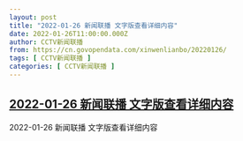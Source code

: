 ```yaml
---
layout: post
title: "2022-01-26 新闻联播 文字版查看详细内容"
date: 2022-01-26T11:00:00.000Z
author: CCTV新闻联播
from: https://cn.govopendata.com/xinwenlianbo/20220126/
tags: [ CCTV新闻联播 ]
categories: [ CCTV新闻联播 ]
---
```

<!--1643194800000-->
[2022-01-26 新闻联播 文字版查看详细内容](https://cn.govopendata.com/xinwenlianbo/20220126/)
------

<div>
2022-01-26 新闻联播 文字版查看详细内容
</div>
